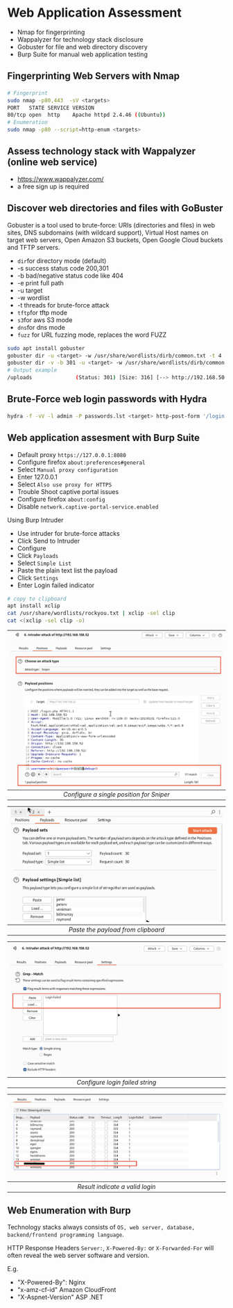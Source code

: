 # Web Application Assessment

* Nmap for fingerprinting
* Wappalyzer for technology stack disclosure
* Gobuster for file and web directory discovery
* Burp Suite for manual web application testing

## Fingerprinting Web Servers with Nmap

```bash
# Fingerprint
sudo nmap -p80,443  -sV <targets>
PORT   STATE SERVICE VERSION
80/tcp open  http    Apache httpd 2.4.46 ((Ubuntu))
# Enumeration
sudo nmap -p80 --script=http-enum <targets>
```

## Assess technology stack with Wappalyzer (online web service)

* https://www.wappalyzer.com/
* a free sign up is required

## Discover web directories and files with GoBuster

Gobuster is a tool used to brute-force: URIs (directories and files) in web sites, DNS subdomains (with wildcard support), Virtual Host names on target web servers, Open Amazon S3 buckets, Open Google Cloud buckets and TFTP servers.

* `dir`for directory mode (default)
* -s success status code 200,301
* -b bad/negative status code like 404
* -e print full path
* -u target
* -w wordlist
* -t threads for brute-force attack
* `tftp`for tftp mode
* `s3`for aws S3 mode
* `dns`for dns mode
* `fuzz` for URL fuzzing mode, replaces the word FUZZ

```bash
sudo apt install gobuster
gobuster dir -u <target> -w /usr/share/wordlists/dirb/common.txt -t 4
gobuster dir -v -b 301 -u <target> -w /usr/share/wordlists/dirb/common.txt -t 4
# Output example
/uploads              (Status: 301) [Size: 316] [--> http://192.168.50.20/uploads/
```

## Brute-Force web login passwords with Hydra

```bash
hydra -f -vV -l admin -P passwords.lst <target> http-post-form '/login.php:username=^USER^&password=^PASS^&debug=0:Login Failed!'
```

## Web application assesment with Burp Suite

* Default proxy `https://127.0.0.1:8080`
* Configure firefox `about:preferences#general`
* Select `Manual proxy configuration`
* Enter 127.0.0.1
* Select `Also use proxy for HTTPS`
* Trouble Shoot captive portal issues
* Configure firefox `about:config`
* Disable `network.captive-portal-service.enabled`

Using Burp Intruder

* Use intruder for brute-force attacks
* Click Send to Intruder
* Configure
* Click `Payloads`
* Select `Simple List`
* Paste the plain text list the payload
* Click `Settings`
* Enter Login failed indicator

```bash
# copy to clipboard
apt install xclip
cat /usr/share/wordlists/rockyou.txt | xclip -sel clip
cat <(xclip -sel clip -o)
```

| ![empty](./img/intruder-position.png) |
| :---: |
| *Configure a single position for Sniper* |

| ![empty](./img/intruder-payload.png) |
| :---: |
| *Paste the payload from clipboard* |

| ![empty](/img/intruder-settings.png) |
| :---: |
| *Configure login failed string* |

| ![empty](/img/intruder-results.png) |
| :---: |
| *Result indicate a valid login* |

## Web Enumeration with Burp

Technology stacks always consists of `OS, web server, database, backend/frontend programming language`. 

HTTP Response Headers `Server:`, `X-Powered-By:` or `X-Forwarded-For` will often reveal the web server software and version.

E.g.
* "X-Powered-By": Nginx
* "x-amz-cf-id" Amazon CloudFront
* "X-Aspnet-Version" ASP .NET




